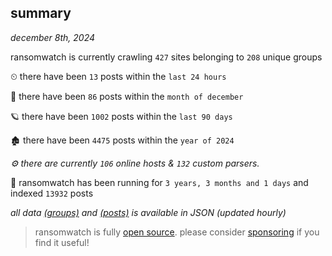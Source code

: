 
## summary
_december 8th, 2024_

ransomwatch is currently crawling `427` sites belonging to `208` unique groups

⏲ there have been `13` posts within the `last 24 hours`

🦈 there have been `86` posts within the `month of december`

🪐 there have been `1002` posts within the `last 90 days`

🏚 there have been `4475` posts within the `year of 2024`

_⚙️ there are currently `106` online hosts & `132` custom parsers._

🦕 ransomwatch has been running for `3 years, 3 months and 1 days` and indexed `13932` posts

_all data  [(groups)](http://ransomwhat.telemetry.ltd/groups) and [(posts)](http://ransomwhat.telemetry.ltd/posts) is available in JSON (updated hourly)_

> ransomwatch is fully [open source](https://github.com/joshhighet/ransomwatch#ransomwatch--). please consider [sponsoring](https://github.com/sponsors/joshhighet) if you find it useful!
